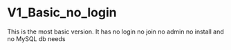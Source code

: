 # V1_Basic_no_login
This is the most basic version. It has no login no join no admin no install and no MySQL db needs
